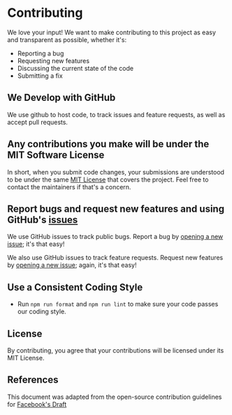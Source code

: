 # Contributing

We love your input! We want to make contributing to this project as easy and transparent as possible, whether it's:

- Reporting a bug
- Requesting new features
- Discussing the current state of the code
- Submitting a fix

## We Develop with GitHub

We use github to host code, to track issues and feature requests, as well as accept pull requests.

## Any contributions you make will be under the MIT Software License

In short, when you submit code changes, your submissions are understood to be under the same [MIT License](./LICENSE) that covers the project. Feel free to contact the maintainers if that's a concern.

## Report bugs and request new features and using GitHub's [issues](https://github.com/rafifos/website/issues?q=is%3Aissue+is%3Aopen+sort%3Aupdated-desc)

We use GitHub issues to track public bugs. Report a bug by [opening a new issue](https://github.com/rafifos/website/issues/new?assignees=rafifos&labels=bug&template=BUG_REPORT.md&title=); it's that easy!

We also use GitHub issues to track feature requests. Request new features by [opening a new issue](https://github.com/rafifos/website/issues/new?assignees=rafifos&labels=enhancement&template=FEATURE_REQUEST.md&title=); again, it's that easy!

## Use a Consistent Coding Style

- Run `npm run format` and `npm run lint` to make sure your code passes our coding style.

## License

By contributing, you agree that your contributions will be licensed under its MIT License.

## References

This document was adapted from the open-source contribution guidelines for [Facebook's Draft](https://github.com/facebook/draft-js/blob/a9316a723f9e918afde44dea68b5f9f39b7d9b00/CONTRIBUTING.md)
